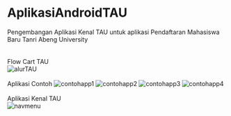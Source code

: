 # AplikasiAndroidTAU
Pengembangan Aplikasi Kenal TAU untuk aplikasi Pendaftaran Mahasiswa Baru Tanri Abeng University
<br>
<br> <br>
Flow Cart TAU
  <br>
![alurTAU](https://user-images.githubusercontent.com/42699234/84348518-54623380-abdf-11ea-90db-65dab7af5901.jpeg)
<br> <br>
 Aplikasi Contoh
![contohapp1](https://user-images.githubusercontent.com/42699234/84348521-55936080-abdf-11ea-8c9c-ef0987026bbd.jpeg)
![contohapp2](https://user-images.githubusercontent.com/42699234/84348522-56c48d80-abdf-11ea-95f1-45251a035068.jpeg)
![contohapp3](https://user-images.githubusercontent.com/42699234/84348523-56c48d80-abdf-11ea-86fd-6bd77c87daf4.jpeg)
![contohapp4](https://user-images.githubusercontent.com/42699234/84348524-575d2400-abdf-11ea-8f3a-12048cd435ef.jpeg)
<br> <br>
Aplikasi Kenal TAU
  <br>
![navmenu](https://user-images.githubusercontent.com/42699234/84348525-575d2400-abdf-11ea-8355-f65b7103415a.PNG)
